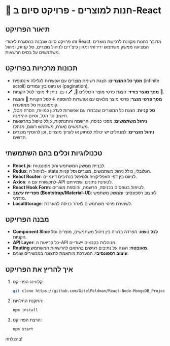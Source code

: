 # 🌟 **חנות למוצרים - פרויקט סיום ב-React**

## **תיאור הפרויקט**

זהו פרויקט סיום שנבנה במסגרת לימודי React. מדובר בחנות מקוונת לרכישת מוצרים המציעה ממשק משתמש ידידותי ומגוון פיצ'רים לניהול מוצרים, סל קניות, וניהול משתמשים על בסיס הרשאות.

## **תכונות מרכזיות בפרויקט**

- **מסך כל המוצרים**: הצגת רשימת מוצרים עם אפשרות לגלילה אינסופית (infinite scroll) או ניווט בין עמודים (pagination).
- **מסך מוצר בודד**: הצגת פרטי מוצר הכוללים 📸, 🖊️ ו-💵. ניתן ➕ מוצר לסל הקניות 🛒.
- **מסך פרטי מוצר**: פרטי מוצר מלאים עם אפשרות להוספה ➕ לסל הקניות 🛒 והצגת קומפוננטת סל ממוזערת.
- **סל קניות**: הצגת כל המוצרים שנבחרו עם אפשרות לעדכון כמויות, הסרה מסל, חישוב סך הכל, וסיום ההזמנה.
- **ניהול משתמשים**: מסכי כניסה, הרשמה והתנתקות, כולל טיפול בהרשאות משתמשים (אורח, משתמש רשום, מנהל).
- **ניהול מוצרים**: למנהלים יש יכולת למחוק או לערוך מוצרים, וכן להוסיף מוצרים חדשים.

## **טכנולוגיות וכלים בהם השתמשתי**

- **React.js**: לבניית ממשק המשתמש והקומפוננטות.
- **Redux**: לניהול ה- state הגלובלי, כולל ניהול משתמשים, מוצרים וסל קניות.
- **React Router**: לניווט בין דפי האפליקציה ולטיפול בנתיבים דינמיים.
- **Axios**: לתקשורת עם ה-API לטעינת נתונים ושמירתם.
- **React Hook Form**: לטיפול בטפסים בכניסה, הרשמה, והוספת מוצרים.
- **ספריית עיצוב (Bootstrap/Material-UI)**: לעיצוב רספונסיבי וממשק משתמש מודרני.
- **LocalStorage**: לשמירת פרטי משתמשים לאחר כניסה למערכת.

## **מבנה הפרויקט**

- **Component Slice לכל נושא**: הפרדה ברורה בין ניהול משתמשים, מוצרים וסל הקניות.
- **API Layer**: כל קריאות ה-API מנוהלות בקבצים ייעודיים.
- **Routing מאובטח**: הגנה על נתיבים רגישים בהתאם להרשאות המשתמש.
- **עיצוב רספונסיבי**: המערכת מותאמת לתצוגה במכשירים שונים.

## **איך להריץ את הפרויקט**

1. קלונינג הפרויקט:  
   ```bash
   git clone https://github.com/GitelFeldman/React-Node-MongoDB_Project.git
   ```
2. התקנת התלויות:  
   ```bash
   npm install
   ```
3. הרצת הפרויקט:  
   ```bash
   npm start
   ```


בהצלחה!

